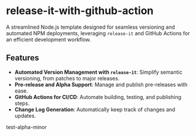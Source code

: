 # release-it-with-github-action

A streamlined Node.js template designed for seamless versioning and automated NPM deployments, leveraging `release-it` and GitHub Actions for an efficient development workflow.

## Features

- **Automated Version Management with `release-it`**: Simplify semantic versioning, from patches to major releases.
- **Pre-release and Alpha Support**: Manage and publish pre-releases with ease.
- **GitHub Actions for CI/CD**: Automate building, testing, and publishing steps.
- **Change Log Generation**: Automatically keep track of changes and updates.

test-alpha-minor
